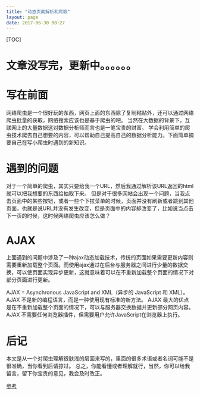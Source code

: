 ```yaml
---
title: "动态页面解析和爬取"
layout: page
date: 2017-06-30 00:27
---
```


[TOC]
# 文章没写完，更新中。。。。。。
# 写在前面
网络爬虫是一个很好玩的东西，网页上面的东西除了复制粘贴外，还可以通过网络爬虫批量的获取，网络搜索应该也是基于爬虫的吧。
当然在大数据的背景下，互联网上的大量数据这对数据分析师而言也是一笔宝贵的财富。
学会利用简单的爬虫技术爬去自己想要的内容，可以帮助自己提高自己的数据分析能力。下面简单摘要自己在写小爬虫时遇到的新知识。


# 遇到的问题
对于一个简单的爬虫，其实只要给我一个URL，然后我通过解析该URL返回的html就可以把我想要的东西给抽取下来。
但是对于很多网站会出现一个问题，当我点击页面中的某些按钮，或者一些个下拉菜单的时候，页面并没有刷新或者跳到其他页面，也就是说URL并没有发生改变，但是页面中的内容却改变了，比如说当点击下一页的时候，这时候网络爬虫应该怎么做？


# AJAX
上面遇到的问题中涉及了一种ajax动态加载技术，传统的页面如果需要更新内容则需要重新加载整个页面。而使用ajax通过在后台与服务器之间进行少量的数据交换，可以使页面实现异步更新，这就意味着可以在不重新加载整个页面的情况下对部分页面进行更新。



AJAX = Asynchronous JavaScript and XML（异步的 JavaScript 和 XML）。
AJAX 不是新的编程语言，而是一种使用现有标准的新方法。
AJAX 最大的优点是在不重新加载整个页面的情况下，可以与服务器交换数据并更新部分网页内容。
AJAX 不需要任何浏览器插件，但需要用户允许JavaScript在浏览器上执行。


# 后记
本文是从一个对爬虫理解很肤浅的层面来写的，里面的很多术语或者名词可能不是很准确，当你看到后请掠过。
总之，你能看懂或者理解就行，当然，你可以给我留言，留下你宝贵的意见，我会及时改正。

[参考](https://zhuanlan.zhihu.com/p/27346009)
